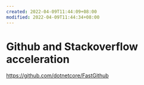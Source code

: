 ```yaml
---
created: 2022-04-09T11:44:09+08:00
modified: 2022-04-09T11:44:34+08:00
---
```


# Github and Stackoverflow acceleration

https://github.com/dotnetcore/FastGithub
